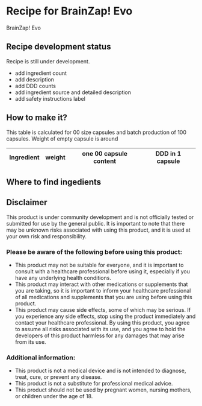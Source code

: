 # Recipe for BrainZap! Evo

BrainZap! Evo

## Recipe development status

Recipe is still under development.
- add ingredient count
- add description
- add DDD counts
- add ingredient source and detailed description
- add safety instructions label 

## How to make it?

This table is calculated for 00 size capsules and batch production of 100 capsules.
Weight of empty capsule is around 

| Ingredient | weight | one 00 capsule content | DDD in 1 capsule |
|---|---|---|---|


## Where to find ingedients



## Disclaimer

This product is under community development and is not officially tested or submitted for use by the general public. It is important to note that there may be unknown risks associated with using this product, and it is used at your own risk and responsibility.

### Please be aware of the following before using this product:

- This product may not be suitable for everyone, and it is important to consult with a healthcare professional before using it, especially if you have any underlying health conditions.
- This product may interact with other medications or supplements that you are taking, so it is important to inform your healthcare professional of all medications and supplements that you are using before using this product.
- This product may cause side effects, some of which may be serious. If you experience any side effects, stop using the product immediately and contact your healthcare professional.
By using this product, you agree to assume all risks associated with its use, and you agree to hold the developers of this product harmless for any damages that may arise from its use.

### Additional information:

- This product is not a medical device and is not intended to diagnose, treat, cure, or prevent any disease.
- This product is not a substitute for professional medical advice.
- This product should not be used by pregnant women, nursing mothers, or children under the age of 18.